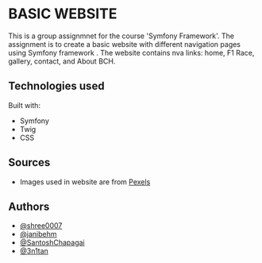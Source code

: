 # BASIC WEBSITE

This is a group assignmnet for the course 'Symfony Framework'. The assignment is to create a basic website with different navigation pages using Symfony framework . The website contains nva links: home, F1 Race, gallery, contact, and About BCH. 

## Technologies used

Built with: 

- Symfony
- Twig
- CSS


## Sources 

- Images used in website are from [Pexels](https://www.pexels.com/)

## Authors

- [@shree0007](https://github.com/shree0007)
- [@janibehm](https://github.com/janibehm)
- [@SantoshChapagai](https://github.com/SantoshChapagai)
- [@3n1tan](https://github.com/3n1tan)

